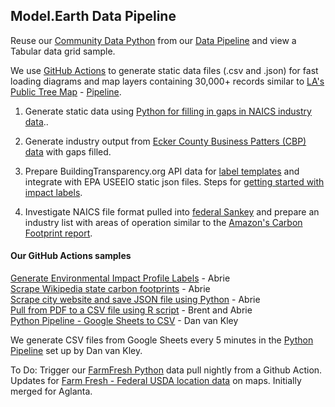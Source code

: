 
## Model.Earth Data Pipeline

Reuse our [Community Data Python](../../../community-data) from our [Data Pipeline](../../../localsite/info/data) and view a Tabular data grid sample.  

We use [GitHub Actions](https://docs.github.com/en/actions) to generate static data files (.csv and .json) for fast loading diagrams and map layers containing 30,000+ records similar to [LA's Public Tree Map](https://neighborhood.org/public-tree-map/) - [Pipeline](https://github.com/Public-Tree-Map/public-tree-map-data-pipeline).

1. Generate static data using [Python for filling in gaps in NAICS industry data](../../../machine-learning/)..

2. Generate industry output from [Ecker County Business Patters (CBP) data](https://github.com/modelearth/community-data/tree/master/process/cbp) with gaps filled.

3. Prepare BuildingTransparency.org API data for [label templates](../../../io/template/) and integrate with EPA USEEIO static json files. Steps for [getting started with impact labels](../../../community/projects/#widgets).

4. Investigate NAICS file format pulled into [federal Sankey](https://federalist-c3fa68f6-ee2f-4053-9a71-252d9abebb5f.app.cloud.gov/site/18f/federal-carbon-footprint/) and prepare an industry list with areas of operation similar to the [Amazon's Carbon Footprint report](https://sustainability.aboutamazon.com/environment/sustainable-operations/carbon-footprint).


<!--

https://www.freecodecamp.org/news/build-your-first-javascript-github-action/

Includes gitignore gen link to toptal, which has a developer job listing marketplace
https://www.toptal.com/developers

Started here instead:
https://github.com/JamesIves/fetch-api-data-action

The repo containing the Action has to be public, otherwise we won't be able to use it in our workflows.

-->


#### Our GitHub Actions samples

[Generate Environmental Impact Profile Labels](../../../apps/impact) - Abrie  
[Scrape Wikipedia state carbon footprints](https://github.com/abrie/beyond-carbon-scraper) - Abrie  
[Scrape city website and save JSON file using Python](https://github.com/abrie/atl-council-scraper) - Abrie  
[Pull from PDF to a CSV file using R script](https://github.com/bbrewington/ga.dph.data) - Brent and Abrie  
[Python Pipeline - Google Sheets to CSV](https://github.com/modelearth/python-pipeline) - Dan van Kley


We generate CSV files from Google Sheets every 5 minutes in the [Python Pipeline](https://github.com/modelearth/python-pipeline) set up by Dan van Kley.  

To Do: Trigger our [FarmFresh Python](https://github.com/modelearth/community-data/tree/master/process/python/farmfresh) data pull nightly from a Github Action.  
Updates for [Farm Fresh - Federal USDA location data](../../farmfresh) on maps. Initially merged for Aglanta. 
